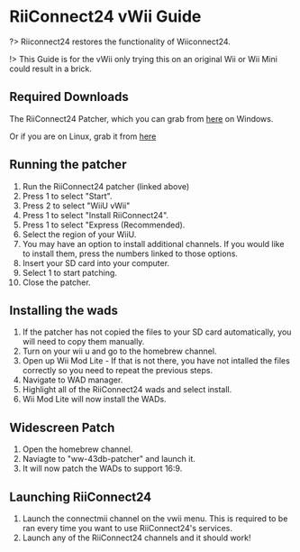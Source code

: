 # RiiConnect24 vWii Guide

?> Riiconnect24 restores the functionality of Wiiconnect24.

!> This Guide is for the vWii only trying this on an original Wii or Wii Mini could result in a brick.

## Required Downloads
The RiiConnect24 Patcher, which you can grab from [here](https://github.com/RiiConnect24/RiiConnect24-Patcher/releases/download/v1.5.2%2Fv1.2.0/RiiConnect24Patcher.bat) on Windows.

Or if you are on Linux, grab it from [here](https://github.com/RiiConnect24/RiiConnect24-Patcher/releases/download/v1.5.2%2Fv1.2.0/RiiConnect24Patcher.sh)

## Running the patcher
1. Run the RiiConnect24 patcher (linked above)
2. Press 1 to select "Start".
3. Press 2 to select "WiiU vWii"
4. Press 1 to select "Install RiiConnect24".
5. Press 1 to select "Express (Recommended).
6. Select the region of your WiiU.
7. You may have an option to install additional channels. If you would like to install them, press the numbers linked to those options.
8. Insert your SD card into your computer.
9. Select 1 to start patching.
10. Close the patcher.

## Installing the wads
1. If the patcher has not copied the files to your SD card automatically, you will need to copy them manually.
2. Turn on your wii u and go to the homebrew channel.
3. Open up Wii Mod Lite - If that is not there, you have not intalled the files correctly so you need to repeat the previous steps.
4. Navigate to WAD manager.
5. Highlight all of the RiiConnect24 wads and select install.
6. Wii Mod Lite will now install the WADs.

## Widescreen Patch
1. Open the homebrew channel.
2. Naviagte to "ww-43db-patcher" and launch it.
3. It will now patch the WADs to support 16:9.

## Launching RiiConnect24
1. Launch the connectmii channel on the vwii menu. This is required to be ran every time you want to use RiiConnect24's services.
2. Launch any of the RiiConnect24 channels and it should work!
